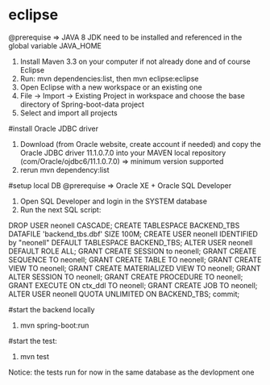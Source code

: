 # eclipse
@prerequise => JAVA 8 JDK need to be installed and referenced in the global variable JAVA_HOME
1. Install Maven 3.3 on your computer if not already done and of course Eclipse
2. Run: mvn dependencies:list, then mvn eclipse:eclipse
3. Open Eclipse with a new workspace or an existing one
4. File -> Import -> Existing Project in workspace and choose the base directory of Spring-boot-data project
5. Select and import all projects

#install Oracle JDBC driver
1. Download (from Oracle website, create account if needed) and copy the Oracle JDBC driver 11.1.0.7.0 into your MAVEN local repository (com/Oracle/ojdbc6/11.1.0.7.0) => minimum version supported
2. rerun mvn dependency:list

#setup local DB
@prerequise => Oracle XE + Oracle SQL Developer
1. Open SQL Developer and login in the SYSTEM database
2. Run the next SQL script:

DROP USER neonell CASCADE;
CREATE TABLESPACE BACKEND_TBS DATAFILE 'backend_tbs.dbf' SIZE 100M;
CREATE USER neonell IDENTIFIED by "neonell" DEFAULT TABLESPACE BACKEND_TBS;
ALTER USER neonell DEFAULT ROLE ALL; 
GRANT CREATE SESSION to neonell;
GRANT CREATE SEQUENCE TO neonell;
GRANT CREATE TABLE TO neonell;
GRANT CREATE VIEW TO neonell;
GRANT CREATE MATERIALIZED VIEW TO neonell;
GRANT ALTER SESSION TO neonell;
GRANT CREATE PROCEDURE TO neonell;
GRANT EXECUTE ON ctx_ddl TO neonell;
GRANT CREATE JOB TO neonell;
ALTER USER neonell QUOTA UNLIMITED ON BACKEND_TBS;
commit;


#start the backend locally
1. mvn spring-boot:run

#start the test:
1. mvn test

Notice: the tests run for now in the same database as the devlopment one

